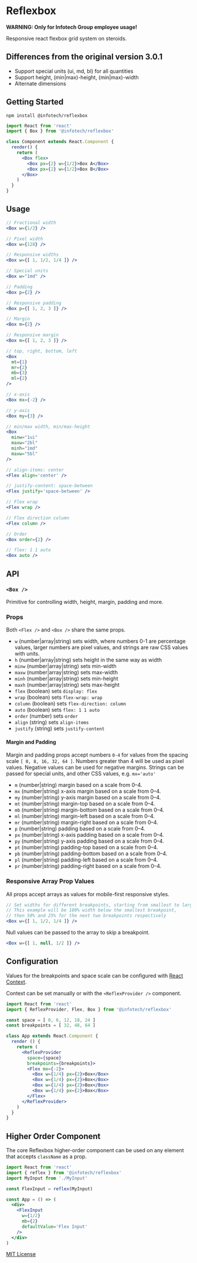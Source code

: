 
# Reflexbox

**WARNING: Only for Infotech Group employee usage!**

Responsive react flexbox grid system on steroids.

## Differences from the original version 3.0.1

- Support special units (ui, md, bl) for all quantities
- Support height, (min|max)-height, (min|max)-width
- Alternate dimensions

## Getting Started

```
npm install @infotech/reflexbox
```

```jsx
import React from 'react'
import { Box } from '@infotech/reflexbox'

class Component extends React.Component {
  render() {
    return (
      <Box flex>
        <Box px={2} w={1/2}>Box A</Box>
        <Box px={2} w={1/2}>Box B</Box>
      </Box>
    )
  }
}
```

## Usage

```jsx
// Fractional width
<Box w={1/2} />

// Pixel width
<Box w={128} />

// Responsive widths
<Box w={[ 1, 1/2, 1/4 ]} />

// Special units
<Box w="1md" />

// Padding
<Box p={2} />

// Responsive padding
<Box p={[ 1, 2, 3 ]} />

// Margin
<Box m={2} />

// Responsive margin
<Box m={[ 1, 2, 3 ]} />

// top, right, bottom, left
<Box
  mt={1}
  mr={2}
  mb={3}
  ml={2}
/>

// x-axis
<Box mx={-2} />

// y-axis
<Box my={3} />

// min/max width, min/max-height
<Box
  minw="1ui"
  maxw="2bl"
  minh="1md"
  maxw="5bl"
/>

// align-items: center
<Flex align='center' />

// justify-content: space-between
<Flex justify='space-between' />

// Flex wrap
<Flex wrap />

// Flex direction column
<Flex column />

// Order
<Box order={2} />

// flex: 1 1 auto
<Box auto />
```

## API

### `<Box />`

Primitive for controlling width, height, margin, padding and more.

### Props

Both `<Flex />` and `<Box />` share the same props.

- `w` (number|array|string) sets width, where numbers 0-1 are percentage values, larger numbers are pixel values, and strings are raw CSS values with units.
- `h` (number|array|string) sets height in the same way as width
- `minw` (number|array|string) sets min-width
- `maxw` (number|array|string) sets max-width
- `minh` (number|array|string) sets min-height
- `maxh` (number|array|string) sets max-height
- `flex` (boolean) sets `display: flex`
- `wrap` (boolean) sets `flex-wrap: wrap`
- `column` (boolean) sets `flex-direction: column`
- `auto` (boolean) sets `flex: 1 1 auto`
- `order` (number) sets `order`
- `align` (string) sets `align-items`
- `justify` (string) sets `justify-content`

#### Margin and Padding

Margin and padding props accept numbers `0-4` for values from the spacing scale `[ 0, 8, 16, 32, 64 ]`.
Numbers greater than 4 will be used as pixel values.
Negative values can be used for negative margins.
Strings can be passed for special units, and other CSS values, e.g. `mx='auto'`

- `m`  (number|string) margin based on a scale from 0–4.
- `mx` (number|string) x-axis margin based on a scale from 0–4.
- `my` (number|string) y-axis margin based on a scale from 0–4.
- `mt` (number|string) margin-top based on a scale from 0–4.
- `mb` (number|string) margin-bottom based on a scale from 0–4.
- `ml` (number|string) margin-left based on a scale from 0–4.
- `mr` (number|string) margin-right based on a scale from 0–4.
- `p`  (number|string) padding based on a scale from 0–4.
- `px` (number|string) x-axis padding based on a scale from 0–4.
- `py` (number|string) y-axis padding based on a scale from 0–4.
- `pt` (number|string) padding-top based on a scale from 0–4.
- `pb` (number|string) padding-bottom based on a scale from 0–4.
- `pl` (number|string) padding-left based on a scale from 0–4.
- `pr` (number|string) padding-right based on a scale from 0–4.

### Responsive Array Prop Values

All props accept arrays as values for mobile-first responsive styles.

```jsx
// Set widths for different breakpoints, starting from smallest to largest
// This example will be 100% width below the smallest breakpoint,
// then 50% and 25% for the next two breakpoints respectively
<Box w={[ 1, 1/2, 1/4 ]} />
```

Null values can be passed to the array to skip a breakpoint.

```jsx
<Box w={[ 1, null, 1/2 ]} />
```


## Configuration

Values for the breakpoints and space scale can be configured with
[React Context](https://facebook.github.io/react/docs/context.html).

Context can be set manually or with the `<ReflexProvider />` component.


```jsx
import React from 'react'
import { ReflexProvider, Flex, Box } from '@infotech/reflexbox'

const space = [ 0, 6, 12, 18, 24 ]
const breakpoints = [ 32, 48, 64 ]

class App extends React.Component {
  render () {
    return (
      <ReflexProvider
        space={space}
        breakpoints={breakpoints}>
        <Flex mx={-2}>
          <Box w={1/4} px={2}>Box</Box>
          <Box w={1/4} px={2}>Box</Box>
          <Box w={1/4} px={2}>Box</Box>
          <Box w={1/4} px={2}>Box</Box>
        </Flex>
      </ReflexProvider>
    )
  }
}
```

## Higher Order Component

The core Reflexbox higher-order component can be used on any element that accepts `className` as a prop.

```jsx
import React from 'react'
import { reflex } from '@infotech/reflexbox'
import MyInput from './MyInput'

const FlexInput = reflex(MyInput)

const App = () => (
  <div>
    <FlexInput
      w={1/2}
      mb={2}
      defaultValue='Flex Input'
    />
  </div>
)
```

[MIT License](./LICENSE.md)
